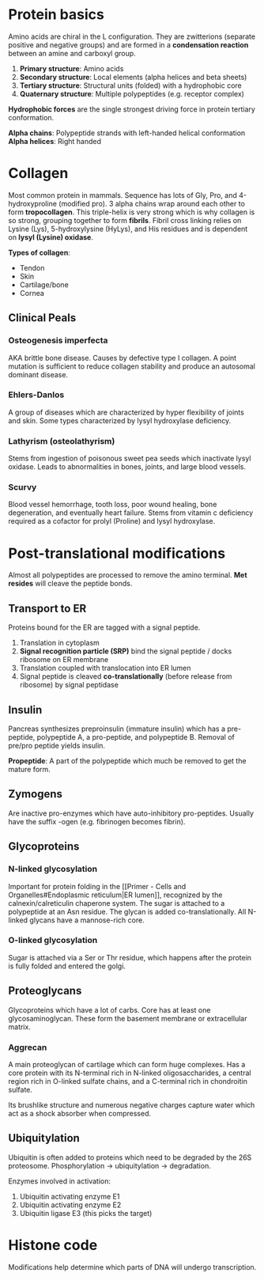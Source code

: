 # Protein basics
Amino acids are chiral in the L configuration. They are zwitterions (separate positive and negative groups) and are formed in a **condensation reaction** between an amine and carboxyl group.

1. **Primary structure**: Amino acids
2. **Secondary structure**: Local elements (alpha helices and beta sheets)
3. **Tertiary structure**: Structural units (folded) with a hydrophobic core
4. **Quaternary structure**: Multiple polypeptides (e.g. receptor complex)

**Hydrophobic forces** are the single strongest driving force in protein tertiary conformation.

**Alpha chains**: Polypeptide strands with left-handed helical conformation
**Alpha helices**: Right handed
# Collagen
Most common protein in mammals. Sequence has lots of Gly, Pro, and 4-hydroxyproline (modified pro). 3 alpha chains wrap around each other to form **tropocollagen**. This triple-helix is very strong which is why collagen is so strong, grouping together to form **fibrils**. Fibril cross linking relies on Lysine (Lys), 5-hydroxylysine (HyLys), and His residues and is dependent on **lysyl (Lysine) oxidase**.

**Types of collagen**:
- Tendon
- Skin
- Cartilage/bone
- Cornea
## Clinical Peals
### Osteogenesis imperfecta
AKA brittle bone disease. Causes by defective type I collagen. A point mutation is sufficient to reduce collagen stability and produce an autosomal dominant disease.
### Ehlers-Danlos
A group of diseases which are characterized by hyper flexibility of joints and skin. Some types characterized by lysyl hydroxylase deficiency.
### Lathyrism (osteolathyrism)
Stems from ingestion of poisonous sweet pea seeds which inactivate lysyl oxidase. Leads to abnormalities in bones, joints, and large blood vessels.
### Scurvy
Blood vessel hemorrhage, tooth loss, poor wound healing, bone degeneration, and eventually heart failure. Stems from vitamin c deficiency required as a cofactor for prolyl (Proline) and lysyl hydroxylase.
# Post-translational modifications
Almost all polypeptides are processed to remove the amino terminal. **Met resides** will cleave the peptide bonds.
## Transport to ER
Proteins bound for the ER are tagged with a signal peptide.

1. Translation in cytoplasm
2. **Signal recognition particle (SRP)** bind the signal peptide / docks ribosome on ER membrane
3. Translation coupled with translocation into ER lumen
4. Signal peptide is cleaved **co-translationally** (before release from ribosome) by signal peptidase
## Insulin
Pancreas synthesizes preproinsulin (immature insulin) which has a pre-peptide, polypeptide A, a pro-peptide, and polypeptide B.  Removal of pre/pro peptide yields insulin.

**Propeptide**: A part of the polypeptide which much be removed to get the mature form.
## Zymogens
Are inactive pro-enzymes which have auto-inhibitory pro-peptides. Usually have the suffix -ogen (e.g. fibrinogen becomes fibrin).
## Glycoproteins
### N-linked glycosylation
Important for protein folding in the [[Primer - Cells and Organelles#Endoplasmic reticulum|ER lumen]], recognized by the calnexin/calreticulin chaperone system. The sugar is attached to a polypeptide at an Asn residue. The glycan is added co-translationally. All N-linked glycans have a mannose-rich core.
### O-linked glycosylation
Sugar is attached via a Ser or Thr residue, which happens after the protein is fully folded and entered the golgi.
## Proteoglycans
Glycoproteins which have a lot of carbs. Core has at least one glycosaminoglycan. These form the basement membrane or extracellular matrix.
### Aggrecan
A main proteoglycan of cartilage which can form huge complexes. Has a core protein with its N-terminal rich in N-linked oligosaccharides, a central region rich in O-linked sulfate chains, and a C-terminal rich in chondroitin sulfate.

Its brushlike structure and numerous negative charges capture water which act as a shock absorber when compressed.
## Ubiquitylation
Ubiquitin is often added to proteins which need to be degraded by the 26S proteosome. Phosphorylation -> ubiquitylation -> degradation.

Enzymes involved in activation:
1. Ubiquitin activating enzyme E1
2. Ubiquitin activating enzyme E2
3. Ubiquitin ligase E3 (this picks the target)
# Histone code
Modifications help determine which parts of DNA will undergo transcription.